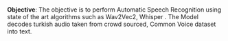 # 
**Objective**:
The objective is to perform Automatic Speech Recognition using state of the art algorithms such as Wav2Vec2, Whisper . The Model decodes turkish audio taken from crowd sourced,
Common Voice dataset into text.

